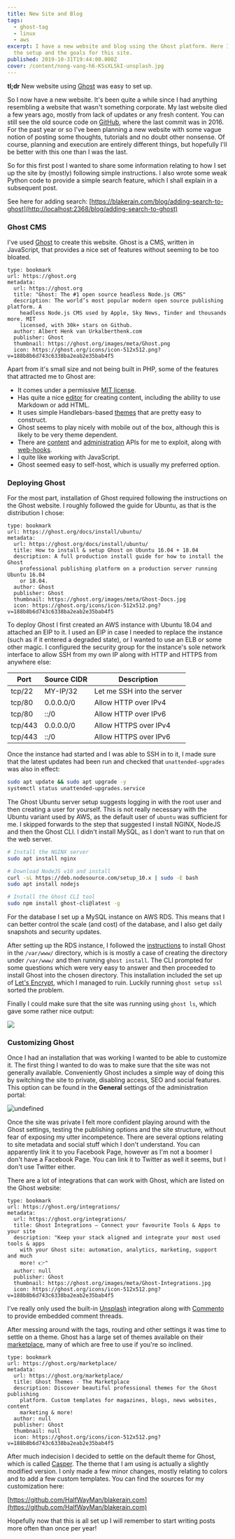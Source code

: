 ```yaml
---
title: New Site and Blog
tags:
  - ghost-tag
  - linux
  - aws
excerpt: I have a new website and blog using the Ghost platform. Here I touch on
  the setup and the goals for this site.
published: 2019-10-31T19:44:00.000Z
cover: /content/nong-vang-h6-KSsXLSkI-unsplash.jpg
---
```


**tl;dr** New website using [Ghost](https://ghost.org/) was easy to set up.

So I now have a new website. It's been quite a while since I had anything resembling a website that wasn't something corporate. My last website died a few years ago, mostly from lack of updates or any fresh content. You can still see the old source code on [GitHub](https://github.com/HalfWayMan/meadowstalk), where the last commit was in 2016. For the past year or so I've been planning a new website with some vague notion of posting some thoughts, tutorials and no doubt other nonsense. Of course, planning and execution are entirely different things, but hopefully I'll be better with this one than I was the last.

So for this first post I wanted to share some information relating to how I set up the site by (mostly) following simple instructions. I also wrote some weak Python code to provide a simple search feature, which I shall explain in a subsequent post.

See here for adding search: [https://blakerain.com/blog/adding-search-to-ghost](http://localhost:2368/blog/adding-search-to-ghost)

### Ghost CMS

I've used [Ghost](https://ghost.org) to create this website. Ghost is a CMS, written in JavaScript, that provides a nice set of features without seeming to be too bloated.

```bookmark
type: bookmark
url: https://ghost.org
metadata:
  url: https://ghost.org
  title: "Ghost: The #1 open source headless Node.js CMS"
  description: The world’s most popular modern open source publishing platform. A
    headless Node.js CMS used by Apple, Sky News, Tinder and thousands more. MIT
    licensed, with 30k+ stars on Github.
  author: Albert Henk van Urkalberthenk.com
  publisher: Ghost
  thumbnail: https://ghost.org/images/meta/Ghost.png
  icon: https://ghost.org/icons/icon-512x512.png?v=188b8b6d743c6338ba2eab2e35bab4f5
```

Apart from it's small size and not being built in PHP, some of the features that attracted me to Ghost are:

- It comes under a permissive [MIT license](https://github.com/TryGhost/Ghost/blob/master/LICENSE).
- Has quite a nice [editor](https://ghost.org/faq/using-the-editor/) for creating content, including the ability to use Markdown or add HTML.
- It uses simple Handlebars-based [themes](https://ghost.org/docs/api/v3/handlebars-themes/) that are pretty easy to construct.
- Ghost seems to play nicely with mobile out of the box, although this is likely to be very theme dependent.
- There are [content](https://ghost.org/docs/api/v3/content/) and [administration](https://ghost.org/docs/api/v3/admin/) APIs for me to exploit, along with [web-hooks](https://ghost.org/docs/api/v3/webhooks/).
- I quite like working with JavaScript.
- Ghost seemed easy to self-host, which is usually my preferred option.

### Deploying Ghost

For the most part, installation of Ghost required following the instructions on the Ghost website. I roughly followed the guide for Ubuntu, as that is the distribution I chose:

```bookmark
type: bookmark
url: https://ghost.org/docs/install/ubuntu/
metadata:
  url: https://ghost.org/docs/install/ubuntu/
  title: How to install & setup Ghost on Ubuntu 16.04 + 18.04
  description: A full production install guide for how to install the Ghost
    professional publishing platform on a production server running Ubuntu 16.04
    or 18.04.
  author: Ghost
  publisher: Ghost
  thumbnail: https://ghost.org/images/meta/Ghost-Docs.jpg
  icon: https://ghost.org/icons/icon-512x512.png?v=188b8b6d743c6338ba2eab2e35bab4f5
```

To deploy Ghost I first created an AWS instance with Ubuntu 18.04 and attached an EIP to it. I used an EIP in case I needed to replace the instance (such as if it entered a degraded state), or I wanted to use an ELB or some other magic. I configured the security group for the instance's sole network interface to allow SSH from my own IP along with HTTP and HTTPS from anywhere else:

| Port    | Source CIDR | Description                |
| ------- | ----------- | -------------------------- |
| tcp/22  | MY-IP/32    | Let me SSH into the server |
| tcp/80  | 0.0.0.0/0   | Allow HTTP over IPv4       |
| tcp/80  | ::/0        | Allow HTTP over IPv6       |
| tcp/443 | 0.0.0.0/0   | Allow HTTPS over IPv4      |
| tcp/443 | ::/0        | Allow HTTPS over IPv6      |

Once the instance had started and I was able to SSH in to it, I made sure that the latest updates had been run and checked that `unattended-upgrades` was also in effect:

```bash
sudo apt update && sudo apt upgrade -y
systemctl status unattended-upgrades.service
```

The Ghost Ubuntu server setup suggests logging in with the root user and then creating a user for yourself. This is not really necessary with the Ubuntu variant used by AWS, as the default user of `ubuntu` was sufficient for me. I skipped forwards to the step that suggested I install NGINX, NodeJS and then the Ghost CLI. I didn't install MySQL, as I don't want to run that on the web server.

```bash
# Install the NGINX server
sudo apt install nginx

# Download NodeJS v10 and install
curl -sL https://deb.nodesource.com/setup_10.x | sudo -E bash
sudo apt install nodejs

# Install the Ghost CLI tool
sudo npm install ghost-cli@latest -g
```

For the database I set up a MySQL instance on AWS RDS. This means that I can better control the scale (and cost) of the database, and I also get daily snapshots and security updates.

After setting up the RDS instance, I followed the [instructions](https://ghost.org/docs/install/ubuntu/#install-ghost) to install Ghost in the `/var/www/` directory, which is is mostly a case of creating the directory under `/var/www/` and then running `ghost install`. The CLI prompted for some questions which were very easy to answer and then proceeded to install Ghost into the chosen directory. This installation included the set up of [Let's Encrypt](https://letsencrypt.org/), which I managed to ruin. Luckily running `ghost setup ssl` sorted the problem.

Finally I could make sure that the site was running using `ghost ls`, which gave some rather nice output:

![](/content/new-site-and-blog/image-17.png?full=&width=841&height=102&caption=)

### Customizing Ghost

Once I had an installation that was working I wanted to be able to customize it. The first thing I wanted to do was to make sure that the site was not generally available. Conveniently Ghost includes a simple way of doing this by switching the site to private, disabling access, SEO and social features. This option can be found in the **General** settings of the administration portal:

![undefined](/content/new-site-and-blog/image-1-1.png?width=770&height=271)

Once the site was private I felt more confident playing around with the Ghost settings, testing the publishing options and the site structure, without fear of exposing my utter incompetence. There are several options relating to site metadata and social stuff which I don't understand. You can apparently link it to you Facebook Page, however as I'm not a boomer I don't have a Facebook Page. You can link it to Twitter as well it seems, but I don't use Twitter either.

There are a lot of integrations that can work with Ghost, which are listed on the Ghost website:

```bookmark
type: bookmark
url: https://ghost.org/integrations/
metadata:
  url: https://ghost.org/integrations/
  title: Ghost Integrations – Connect your favourite Tools & Apps to your site
  description: "Keep your stack aligned and integrate your most used tools & apps
    with your Ghost site: automation, analytics, marketing, support and much
    more! 👉"
  author: null
  publisher: Ghost
  thumbnail: https://ghost.org/images/meta/Ghost-Integrations.jpg
  icon: https://ghost.org/icons/icon-512x512.png?v=188b8b6d743c6338ba2eab2e35bab4f5
```

I've really only used the built-in [Unsplash](https://ghost.org/integrations/unsplash/) integration along with [Commento](https://ghost.org/integrations/commento/) to provide embedded comment threads.

After messing around with the tags, routing and other settings it was time to settle on a theme. Ghost has a large set of themes available on their [marketplace](https://ghost.org/marketplace/), many of which are free to use if you're so inclined.

```bookmark
type: bookmark
url: https://ghost.org/marketplace/
metadata:
  url: https://ghost.org/marketplace/
  title: Ghost Themes - The Marketplace
  description: Discover beautiful professional themes for the Ghost publishing
    platform. Custom templates for magazines, blogs, news websites, content
    marketing & more!
  author: null
  publisher: Ghost
  thumbnail: null
  icon: https://ghost.org/icons/icon-512x512.png?v=188b8b6d743c6338ba2eab2e35bab4f5
```

After much indecision I decided to settle on the default theme for Ghost, which is called [Casper](https://demo.ghost.io). The theme that I am using is actually a slightly modified version. I only made a few minor changes, mostly relating to colors and to add a few custom templates. You can find the sources for my customization here:

[https://github.com/HalfWayMan/blakerain.com](https://github.com/HalfWayMan/blakerain.com)

Hopefully now that this is all set up I will remember to start writing posts more often than once per year!
